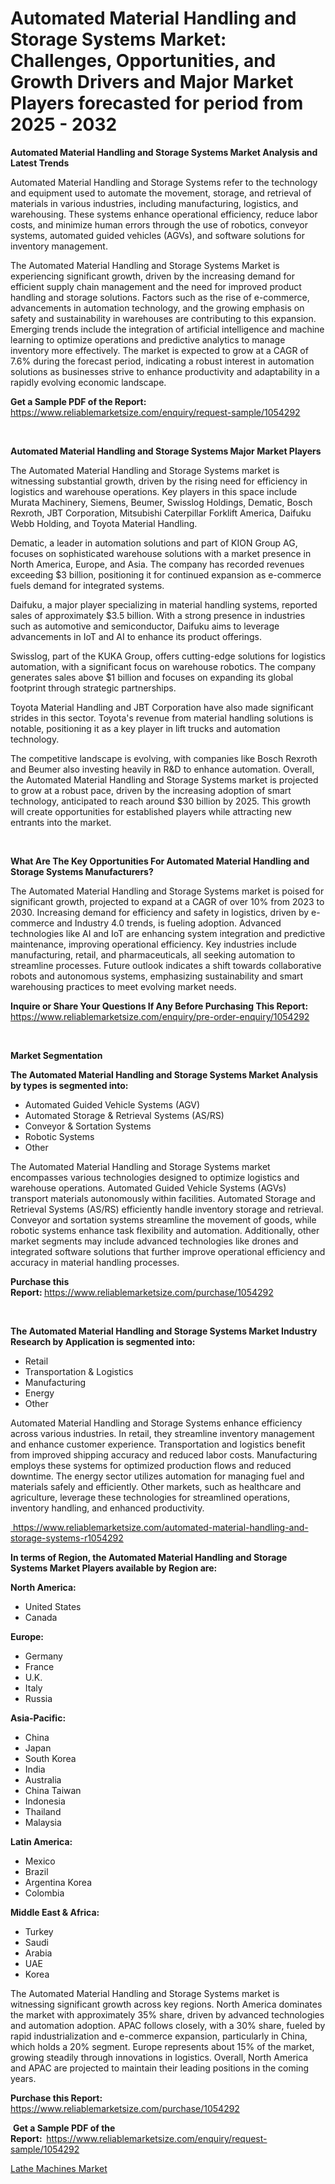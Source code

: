 <p><h1>Automated Material Handling and Storage Systems Market: Challenges, Opportunities, and Growth Drivers and Major Market Players forecasted for period from 2025 - 2032</h1></p><p><strong>Automated Material Handling and Storage Systems Market Analysis and Latest Trends</strong></p>
<p><p>Automated Material Handling and Storage Systems refer to the technology and equipment used to automate the movement, storage, and retrieval of materials in various industries, including manufacturing, logistics, and warehousing. These systems enhance operational efficiency, reduce labor costs, and minimize human errors through the use of robotics, conveyor systems, automated guided vehicles (AGVs), and software solutions for inventory management.</p><p>The Automated Material Handling and Storage Systems Market is experiencing significant growth, driven by the increasing demand for efficient supply chain management and the need for improved product handling and storage solutions. Factors such as the rise of e-commerce, advancements in automation technology, and the growing emphasis on safety and sustainability in warehouses are contributing to this expansion. Emerging trends include the integration of artificial intelligence and machine learning to optimize operations and predictive analytics to manage inventory more effectively. The market is expected to grow at a CAGR of 7.6% during the forecast period, indicating a robust interest in automation solutions as businesses strive to enhance productivity and adaptability in a rapidly evolving economic landscape.</p></p>
<p><strong>Get a Sample PDF of the Report:&nbsp;</strong> <a href="https://www.reliablemarketsize.com/enquiry/request-sample/1054292?utm_campaign=3199&utm_medium=2&utm_source=Github&utm_content=ia&utm_term=09042025&utm_id=automated-material-handling-and-storage-systems">https://www.reliablemarketsize.com/enquiry/request-sample/1054292</a></p>
<p>&nbsp;</p>
<p><strong>Automated Material Handling and Storage Systems Major Market Players</strong></p>
<p><p>The Automated Material Handling and Storage Systems market is witnessing substantial growth, driven by the rising need for efficiency in logistics and warehouse operations. Key players in this space include Murata Machinery, Siemens, Beumer, Swisslog Holdings, Dematic, Bosch Rexroth, JBT Corporation, Mitsubishi Caterpillar Forklift America, Daifuku Webb Holding, and Toyota Material Handling.</p><p>Dematic, a leader in automation solutions and part of KION Group AG, focuses on sophisticated warehouse solutions with a market presence in North America, Europe, and Asia. The company has recorded revenues exceeding $3 billion, positioning it for continued expansion as e-commerce fuels demand for integrated systems.</p><p>Daifuku, a major player specializing in material handling systems, reported sales of approximately $3.5 billion. With a strong presence in industries such as automotive and semiconductor, Daifuku aims to leverage advancements in IoT and AI to enhance its product offerings.</p><p>Swisslog, part of the KUKA Group, offers cutting-edge solutions for logistics automation, with a significant focus on warehouse robotics. The company generates sales above $1 billion and focuses on expanding its global footprint through strategic partnerships.</p><p>Toyota Material Handling and JBT Corporation have also made significant strides in this sector. Toyota's revenue from material handling solutions is notable, positioning it as a key player in lift trucks and automation technology.</p><p>The competitive landscape is evolving, with companies like Bosch Rexroth and Beumer also investing heavily in R&D to enhance automation. Overall, the Automated Material Handling and Storage Systems market is projected to grow at a robust pace, driven by the increasing adoption of smart technology, anticipated to reach around $30 billion by 2025. This growth will create opportunities for established players while attracting new entrants into the market.</p></p>
<p>&nbsp;</p>
<p><strong>What Are The Key Opportunities For Automated Material Handling and Storage Systems Manufacturers?</strong></p>
<p><p>The Automated Material Handling and Storage Systems market is poised for significant growth, projected to expand at a CAGR of over 10% from 2023 to 2030. Increasing demand for efficiency and safety in logistics, driven by e-commerce and Industry 4.0 trends, is fueling adoption. Advanced technologies like AI and IoT are enhancing system integration and predictive maintenance, improving operational efficiency. Key industries include manufacturing, retail, and pharmaceuticals, all seeking automation to streamline processes. Future outlook indicates a shift towards collaborative robots and autonomous systems, emphasizing sustainability and smart warehousing practices to meet evolving market needs.</p></p>
<p><strong>Inquire or Share Your Questions If Any Before Purchasing This Report:</strong> <a href="https://www.reliablemarketsize.com/enquiry/pre-order-enquiry/1054292?utm_campaign=3199&utm_medium=2&utm_source=Github&utm_content=ia&utm_term=09042025&utm_id=automated-material-handling-and-storage-systems">https://www.reliablemarketsize.com/enquiry/pre-order-enquiry/1054292</a></p>
<p>&nbsp;</p>
<p><strong>Market Segmentation</strong></p>
<p><strong>The Automated Material Handling and Storage Systems Market Analysis by types is segmented into:</strong></p>
<p><ul><li>Automated Guided Vehicle Systems (AGV)</li><li>Automated Storage & Retrieval Systems (AS/RS)</li><li>Conveyor & Sortation Systems</li><li>Robotic Systems</li><li>Other</li></ul></p>
<p><p>The Automated Material Handling and Storage Systems market encompasses various technologies designed to optimize logistics and warehouse operations. Automated Guided Vehicle Systems (AGVs) transport materials autonomously within facilities. Automated Storage and Retrieval Systems (AS/RS) efficiently handle inventory storage and retrieval. Conveyor and sortation systems streamline the movement of goods, while robotic systems enhance task flexibility and automation. Additionally, other market segments may include advanced technologies like drones and integrated software solutions that further improve operational efficiency and accuracy in material handling processes.</p></p>
<p><strong>Purchase this Report:&nbsp;</strong><a href="https://www.reliablemarketsize.com/purchase/1054292?utm_campaign=3199&utm_medium=2&utm_source=Github&utm_content=ia&utm_term=09042025&utm_id=automated-material-handling-and-storage-systems">https://www.reliablemarketsize.com/purchase/1054292</a></p>
<p>&nbsp;</p>
<p><strong>The Automated Material Handling and Storage Systems Market Industry Research by Application is segmented into:</strong></p>
<p><ul><li>Retail</li><li>Transportation & Logistics</li><li>Manufacturing</li><li>Energy</li><li>Other</li></ul></p>
<p><p>Automated Material Handling and Storage Systems enhance efficiency across various industries. In retail, they streamline inventory management and enhance customer experience. Transportation and logistics benefit from improved shipping accuracy and reduced labor costs. Manufacturing employs these systems for optimized production flows and reduced downtime. The energy sector utilizes automation for managing fuel and materials safely and efficiently. Other markets, such as healthcare and agriculture, leverage these technologies for streamlined operations, inventory handling, and enhanced productivity.</p></p>
<p><a href="https://www.reliablemarketsize.com/automated-material-handling-and-storage-systems-r1054292?utm_campaign=3199&utm_medium=2&utm_source=Github&utm_content=ia&utm_term=09042025&utm_id=automated-material-handling-and-storage-systems">&nbsp;https://www.reliablemarketsize.com/automated-material-handling-and-storage-systems-r1054292</a></p>
<p><strong>In terms of Region, the Automated Material Handling and Storage Systems Market Players available by Region are:</strong></p>
<p>
    <p> <strong> North America: </strong>
        <ul>
            <li>United States</li>
            <li>Canada</li>
        </ul>
        </p> 
    <p> <strong> Europe: </strong>
        <ul>
            <li>Germany</li>
            <li>France</li>
            <li>U.K.</li>
            <li>Italy</li>
            <li>Russia</li>
        </ul>
        </p> 
    <p> <strong> Asia-Pacific: </strong>
        <ul>
            <li>China</li>
            <li>Japan</li>
            <li>South Korea</li>
            <li>India</li>
            <li>Australia</li>
            <li>China Taiwan</li>
            <li>Indonesia</li>
            <li>Thailand</li>
            <li>Malaysia</li>
        </ul>
        </p> 
    <p> <strong> Latin America: </strong>
        <ul>
            <li>Mexico</li>
            <li>Brazil</li>
            <li>Argentina Korea</li>
            <li>Colombia</li>
        </ul>
        </p> 
    <p> <strong> Middle East & Africa: </strong>
        <ul>
            <li>Turkey</li>
            <li>Saudi</li>
            <li>Arabia</li>
            <li>UAE</li>
            <li>Korea</li>
        </ul>
    </p>
    </p>
<p><p>The Automated Material Handling and Storage Systems market is witnessing significant growth across key regions. North America dominates the market with approximately 35% share, driven by advanced technologies and automation adoption. APAC follows closely, with a 30% share, fueled by rapid industrialization and e-commerce expansion, particularly in China, which holds a 20% segment. Europe represents about 15% of the market, growing steadily through innovations in logistics. Overall, North America and APAC are projected to maintain their leading positions in the coming years.</p></p>
<p><strong>Purchase this Report: </strong><a href="https://www.reliablemarketsize.com/purchase/1054292?utm_campaign=3199&utm_medium=2&utm_source=Github&utm_content=ia&utm_term=09042025&utm_id=automated-material-handling-and-storage-systems">https://www.reliablemarketsize.com/purchase/1054292</a></p>
<p>&nbsp;<strong>Get a Sample PDF of the Report:&nbsp;&nbsp;</strong><a href="https://www.reliablemarketsize.com/enquiry/request-sample/1054292?utm_campaign=3199&utm_medium=2&utm_source=Github&utm_content=ia&utm_term=09042025&utm_id=automated-material-handling-and-storage-systems">https://www.reliablemarketsize.com/enquiry/request-sample/1054292</a></p>
<p><strong></strong></p>
<p><p><a href="https://github.com/voigttyagi/Market-Research-Report-List-1/blob/main/lathe-machines-market.md?utm_campaign=3199&utm_medium=2&utm_source=Github&utm_content=ia&utm_term=09042025&utm_id=automated-material-handling-and-storage-systems">Lathe Machines Market</a></p></p>